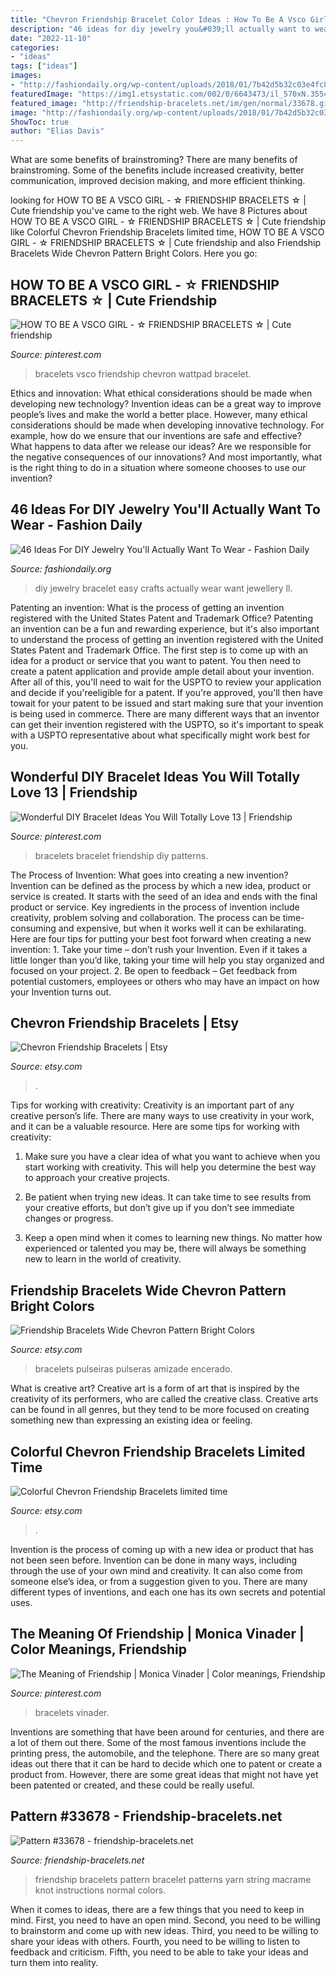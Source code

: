 ```yaml
---
title: "Chevron Friendship Bracelet Color Ideas : How To Be A Vsco Girl"
description: "46 ideas for diy jewelry you&#039;ll actually want to wear"
date: "2022-11-10"
categories:
- "ideas"
tags: ["ideas"]
images:
- "http://fashiondaily.org/wp-content/uploads/2018/01/7b42d5b32c03e4fc8b259ca8fe9fb619-diy-jewellery-jewelry-crafts.jpg"
featuredImage: "https://img1.etsystatic.com/002/0/6643473/il_570xN.355409833_jvuf.jpg"
featured_image: "http://friendship-bracelets.net/im/gen/normal/33678.gif"
image: "http://fashiondaily.org/wp-content/uploads/2018/01/7b42d5b32c03e4fc8b259ca8fe9fb619-diy-jewellery-jewelry-crafts.jpg"
ShowToc: true
author: "Elias Davis"
---
```



What are some benefits of brainstroming?
There are many benefits of brainstroming. Some of the benefits include increased creativity, better communication, improved decision making, and more efficient thinking.

	

		
looking for HOW TO BE A VSCO GIRL - ☆ FRIENDSHIP BRACELETS ☆ | Cute friendship you've came to the right web. We have 8 Pictures about HOW TO BE A VSCO GIRL - ☆ FRIENDSHIP BRACELETS ☆ | Cute friendship like Colorful Chevron Friendship Bracelets limited time, HOW TO BE A VSCO GIRL - ☆ FRIENDSHIP BRACELETS ☆ | Cute friendship and also Friendship Bracelets Wide Chevron Pattern Bright Colors. Here you go:
		
    
## HOW TO BE A VSCO GIRL - ☆ FRIENDSHIP BRACELETS ☆ | Cute Friendship

<img loading=lazy src="https://i.pinimg.com/736x/40/4e/bc/404ebc9fde806ff765f9d0721ca4fb90.jpg" onerror="this.onerror=null;this.src='https://tse4.mm.bing.net/th?id=OIP.qF3exrYgQ6cXHlRJXYW9TQHaFj&amp;pid=15.1';" alt="HOW TO BE A VSCO GIRL - ☆ FRIENDSHIP BRACELETS ☆ | Cute friendship">

_Source: pinterest.com_

>bracelets vsco friendship chevron wattpad bracelet. 

	

Ethics and innovation: What ethical considerations should be made when developing new technology?
Invention ideas can be a great way to improve people’s lives and make the world a better place. However, many ethical considerations should be made when developing innovative technology. For example, how do we ensure that our inventions are safe and effective? What happens to data after we release our ideas? Are we responsible for the negative consequences of our innovations? And most importantly, what is the right thing to do in a situation where someone chooses to use our invention?

    
## 46 Ideas For DIY Jewelry You&#039;ll Actually Want To Wear - Fashion Daily

<img loading=lazy src="http://fashiondaily.org/wp-content/uploads/2018/01/7b42d5b32c03e4fc8b259ca8fe9fb619-diy-jewellery-jewelry-crafts.jpg" onerror="this.onerror=null;this.src='https://tse2.mm.bing.net/th?id=OIP.-8Lz7e5JExDjC3tUByC-jwHaQe&amp;pid=15.1';" alt="46 Ideas For DIY Jewelry You&#039;ll Actually Want To Wear - Fashion Daily">

_Source: fashiondaily.org_

>diy jewelry bracelet easy crafts actually wear want jewellery ll. 

	

Patenting an invention: What is the process of getting an invention registered with the United States Patent and Trademark Office?
Patenting an invention can be a fun and rewarding experience, but it's also important to understand the process of getting an invention registered with the United States Patent and Trademark Office. The first step is to come up with an idea for a product or service that you want to patent. You then need to create a patent application and provide ample detail about your invention. After all of this, you'll need to wait for the USPTO to review your application and decide if you'reeligible for a patent. If you're approved, you'll then have towait for your patent to be issued and start making sure that your invention is being used in commerce. There are many different ways that an inventor can get their invention registered with the USPTO, so it's important to speak with a USPTO representative about what specifically might work best for you.

    
## Wonderful DIY Bracelet Ideas You Will Totally Love 13 | Friendship

<img loading=lazy src="https://i.pinimg.com/736x/12/98/77/12987755be7deb75e5e22e900421f458.jpg" onerror="this.onerror=null;this.src='https://tse1.mm.bing.net/th?id=OIP.kbI-ltejHK_XYRhdpRW8swHaI2&amp;pid=15.1';" alt="Wonderful DIY Bracelet Ideas You Will Totally Love 13 | Friendship">

_Source: pinterest.com_

>bracelets bracelet friendship diy patterns. 

	

The Process of Invention: What goes into creating a new invention?
Invention can be defined as the process by which a new idea, product or service is created. It starts with the seed of an idea and ends with the final product or service. Key ingredients in the process of invention include creativity, problem solving and collaboration. The process can be time-consuming and expensive, but when it works well it can be exhilarating. Here are four tips for putting your best foot forward when creating a new invention: 1. Take your time – don’t rush your Invention. Even if it takes a little longer than you’d like, taking your time will help you stay organized and focused on your project. 2. Be open to feedback – Get feedback from potential customers, employees or others who may have an impact on how your Invention turns out. 
    
## Chevron Friendship Bracelets | Etsy

<img loading=lazy src="https://i.etsystatic.com/26792272/r/il/322f47/3193773667/il_fullxfull.3193773667_pf8p.jpg" onerror="this.onerror=null;this.src='https://tse1.mm.bing.net/th?id=OIP.t0ksGcryaTVTzpg_vppc6AHaIi&amp;pid=15.1';" alt="Chevron Friendship Bracelets | Etsy">

_Source: etsy.com_

>. 

	

Tips for working with creativity:
Creativity is an important part of any creative person’s life. There are many ways to use creativity in your work, and it can be a valuable resource. Here are some tips for working with creativity:
1. Make sure you have a clear idea of what you want to achieve when you start working with creativity. This will help you determine the best way to approach your creative projects.

2. Be patient when trying new ideas. It can take time to see results from your creative efforts, but don’t give up if you don’t see immediate changes or progress.

3. Keep a open mind when it comes to learning new things. No matter how experienced or talented you may be, there will always be something new to learn in the world of creativity.


    
## Friendship Bracelets Wide Chevron Pattern Bright Colors

<img loading=lazy src="https://img1.etsystatic.com/002/0/6643473/il_570xN.355409833_jvuf.jpg" onerror="this.onerror=null;this.src='https://tse3.mm.bing.net/th?id=OIP.OCrK_3mEhTNiqCMJj1u0ZwHaFj&amp;pid=15.1';" alt="Friendship Bracelets Wide Chevron Pattern Bright Colors">

_Source: etsy.com_

>bracelets pulseiras pulseras amizade encerado. 

	

What is creative art?
Creative art is a form of art that is inspired by the creativity of its performers, who are called the creative class. Creative arts can be found in all genres, but they tend to be more focused on creating something new than expressing an existing idea or feeling.

    
## Colorful Chevron Friendship Bracelets Limited Time

<img loading=lazy src="https://img1.etsystatic.com/004/0/7186233/il_570xN.392056863_6j0x.jpg" onerror="this.onerror=null;this.src='https://tse3.mm.bing.net/th?id=OIP.dtfvN9GekBYq79Vngyu2UAHaM6&amp;pid=15.1';" alt="Colorful Chevron Friendship Bracelets limited time">

_Source: etsy.com_

>. 

	

Invention is the process of coming up with a new idea or product that has not been seen before. Invention can be done in many ways, including through the use of your own mind and creativity. It can also come from someone else’s idea, or from a suggestion given to you. There are many different types of inventions, and each one has its own secrets and potential uses.

    
## The Meaning Of Friendship | Monica Vinader | Color Meanings, Friendship

<img loading=lazy src="https://i.pinimg.com/736x/52/a5/a5/52a5a57e8875f538d4e1be310606c0a4--unique-meaning-friendship-bracelets.jpg" onerror="this.onerror=null;this.src='https://tse2.mm.bing.net/th?id=OIP.UXD1Innp5H2XZQHysKonswHaHa&amp;pid=15.1';" alt="The Meaning of Friendship | Monica Vinader | Color meanings, Friendship">

_Source: pinterest.com_

>bracelets vinader. 

	

Inventions are something that have been around for centuries, and there are a lot of them out there. Some of the most famous inventions include the printing press, the automobile, and the telephone. There are so many great ideas out there that it can be hard to decide which one to patent or create a product from. However, there are some great ideas that might not have yet been patented or created, and these could be really useful.

    
## Pattern #33678 - Friendship-bracelets.net

<img loading=lazy src="http://friendship-bracelets.net/im/gen/normal/33678.gif" onerror="this.onerror=null;this.src='https://tse4.mm.bing.net/th?id=OIP.VB1iQwVn6NGMD-V5reRDjAHaQH&amp;pid=15.1';" alt="Pattern #33678 - friendship-bracelets.net">

_Source: friendship-bracelets.net_

>friendship bracelets pattern bracelet patterns yarn string macrame knot instructions normal colors. 

	

When it comes to ideas, there are a few things that you need to keep in mind. First, you need to have an open mind. Second, you need to be willing to brainstorm and come up with new ideas. Third, you need to be willing to share your ideas with others. Fourth, you need to be willing to listen to feedback and criticism. Fifth, you need to be able to take your ideas and turn them into reality.


